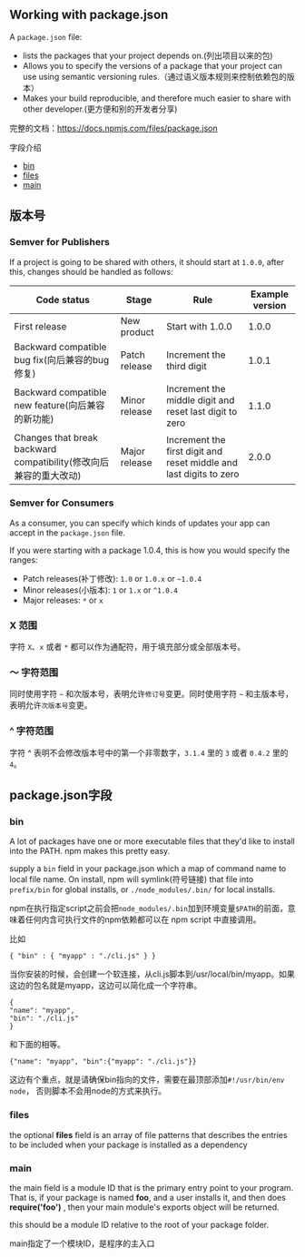 ## Working with package.json

A `package.json` file:

* lists the packages that your project depends on.(列出项目以来的包)
* Allows you to specify the versions of a package that your project can use using semantic versioning rules.（通过语义版本规则来控制依赖包的版本）
* Makes your build reproducible, and therefore much easier to share with other developer.(更方便和别的开发者分享)

完整的文档：https://docs.npmjs.com/files/package.json



字段介绍

* [bin](#bin)
* [files](#files)
* [main](#main)





## 版本号

### Semver for Publishers

If a project is going to be shared with others, it should start at `1.0.0`, after this, changes should be handled as follows:

| Code status                                                  | Stage         | Rule                                                         | Example version |
| ------------------------------------------------------------ | ------------- | ------------------------------------------------------------ | --------------- |
| First release                                                | New product   | Start with 1.0.0                                             | 1.0.0           |
| Backward compatible bug fix(向后兼容的bug修复)               | Patch release | Increment the third digit                                    | 1.0.1           |
| Backward compatible new feature(向后兼容的新功能)            | Minor release | Increment the middle digit and reset last digit to zero      | 1.1.0           |
| Changes that break backward compatibility(修改向后兼容的重大改动) | Major release | Increment the first digit and reset middle and last digits to zero | 2.0.0           |



### Semver for Consumers

As a consumer, you can specify which kinds of updates your app can accept in the `package.json` file.

If you were starting with a package 1.0.4, this is how you would specify the ranges:

- Patch releases(补丁修改): `1.0` or `1.0.x` or `~1.0.4`
- Minor releases(小版本): `1` or `1.x` or `^1.0.4`
- Major releases: `*` or `x`



###  X 范围

字符 `X`、`x` 或者 `*` 都可以作为通配符，用于填充部分或全部版本号。



### ～ 字符范围

同时使用字符 `~` 和次版本号，表明允许`修订号`变更。同时使用字符 `~` 和主版本号，表明允许`次版本号`变更。



### ^ 字符范围

字符 ^ 表明不会修改版本号中的第一个非零数字，`3.1.4` 里的 `3` 或者 `0.4.2` 里的 `4`。



## package.json字段



### bin

A lot of packages have one or more executable files that they'd like to install into the PATH. npm makes this pretty easy.

supply a `bin` field in your package.json which a map of command name to local file name.  On install, npm will symlink(符号链接) that file into `prefix/bin` for global installs, or `./node_modules/.bin/` for local installs.

npm在执行指定script之前会把`node_modules/.bin`加到环境变量`$PATH`的前面，意味着任何内含可执行文件的npm依赖都可以在 npm script 中直接调用。

比如

```
{ "bin" : { "myapp" : "./cli.js" } }
```

当你安装的时候，会创建一个软连接，从cli.js脚本到/usr/local/bin/myapp。如果这边的包名就是myapp，这边可以简化成一个字符串。

```
{
"name": "myapp",
"bin": "./cli.js"
}
```

和下面的相等。

```
{"name": "myapp", "bin":{"myapp": "./cli.js"}}
```

这边有个重点，就是请确保bin指向的文件，需要在最顶部添加`#!/usr/bin/env node`， 否则脚本不会用node的方式来执行。



### files

the optional __files__ field is an array of file patterns that describes the entries to be included when your package is installed as a dependency



### main

the main field is a module ID that is the primary entry point to your program. That is, if your package is named __foo__, and a user installs it, and then does __require('foo')__ , then your main module's exports object will be returned.

this should be a module ID relative to the root of your package folder.

main指定了一个模块ID，是程序的主入口



